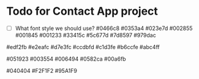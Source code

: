 # Todo for Contact App project

-   [ ] What font style we should use?
#0466c8
#0353a4
#023e7d
#002855
#001845
#001233
#33415c
#5c677d
#7d8597
#979dac

#edf2fb
#e2eafc
#d7e3fc
#ccdbfd
#c1d3fe
#b6ccfe
#abc4ff



#051923
#003554
#006494
#0582ca
#00a6fb


#040404
#F2F1F2
#95A1F9